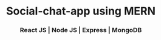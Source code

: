 <h1 align="center">Social-chat-app using MERN </h1>
<h3 align="center">React JS | Node JS | Express | MongoDB</h3>
